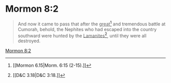 # Mormon 8:2

> And now it came to pass that after the <u>great</u>[^a] and tremendous battle at Cumorah, behold, the Nephites who had escaped into the country southward were hunted by the <u>Lamanites</u>[^b], until they were all destroyed.

[Mormon 8:2](https://www.churchofjesuschrist.org/study/scriptures/bofm/morm/8?lang=eng&id=p2#p2)


[^a]: [[Mormon 6.15|Morm. 6:15 (2-15).]]
[^b]: [[D&C 3.18|D&C 3:18.]]
